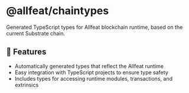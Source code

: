 # @allfeat/chaintypes

Generated TypeScript types for Allfeat blockchain runtime, based on the current Substrate chain.

## 🚀 Features

- Automatically generated types that reflect the Allfeat runtime
- Easy integration with TypeScript projects to ensure type safety
- Includes types for accessing runtime modules, transactions, and extrinsics
